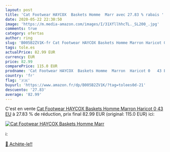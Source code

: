 ```yaml
---
layout: post
title: 'Cat Footwear HAYCOX  Baskets Homme  Marr avec 27.83 % rabais '
date: 2020-05-22 22:30:50
image: 'https://m.media-amazon.com/images/I/31XfllhhcTL._SL200_.jpg'
comments: true
category: ofertas
author: ring
slug: 'B005B2ZV1K-fr Cat Footwear HAYCOX Baskets Homme Marron Haricot 0 43 EU'
tags: tole.es
actualPrice: 82.99 EUR
currency: EUR
price: 82.99
comparePrice: 115.0 EUR
prodname: 'Cat Footwear HAYCOX  Baskets Homme  Marron  Haricot 0   43 EU'
country: 'fr'
flag: '🇫🇷'
buyurl: 'https://www.amazon.fr/dp/B005B2ZV1K/?tag=tolees0d-21'
descuento: '27.83'
average: '82.99'
---
```


C'est en vente [Cat Footwear HAYCOX  Baskets Homme  Marron  Haricot 0   43 EU](https://www.amazon.fr/dp/B005B2ZV1K/?tag=tolees0d-21)  à  27.83 % de réduction, prix final  82.99 EUR (original: 115.0 EUR) ici:

[![Cat Footwear HAYCOX  Baskets Homme  Marr](https://m.media-amazon.com/images/I/31XfllhhcTL._SL200_.jpg)](https://www.amazon.fr/dp/B005B2ZV1K/?tag=tolees0d-21)

ℹ️:


[🛒 Achète-le!!](https://www.amazon.fr/dp/B005B2ZV1K/?tag=tolees0d-21)
